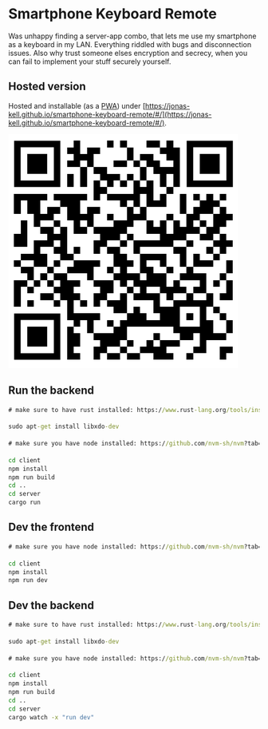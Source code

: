 # Smartphone Keyboard Remote

Was unhappy finding a server-app combo, that lets me use my smartphone as a keyboard in my LAN.
Everything riddled with bugs and disconnection issues.
Also why trust someone elses encryption and secrecy, when you can fail to implement your stuff securely yourself.

## Hosted version

Hosted and installable (as a [PWA](https://web.dev/progressive-web-apps/)) under [https://jonas-kell.github.io/smartphone-keyboard-remote/#/](https://jonas-kell.github.io/smartphone-keyboard-remote/#/).

![QR](QR.png)

## Run the backend

```cmd
# make sure to have rust installed: https://www.rust-lang.org/tools/install

sudo apt-get install libxdo-dev

# make sure you have node installed: https://github.com/nvm-sh/nvm?tab=readme-ov-file#installing-and-updating

cd client
npm install
npm run build
cd ..
cd server
cargo run
```

## Dev the frontend

```cmd
# make sure you have node installed: https://github.com/nvm-sh/nvm?tab=readme-ov-file#installing-and-updating

cd client
npm install
npm run dev
```

## Dev the backend

```cmd
# make sure to have rust installed: https://www.rust-lang.org/tools/install

sudo apt-get install libxdo-dev

# make sure you have node installed: https://github.com/nvm-sh/nvm?tab=readme-ov-file#installing-and-updating

cd client
npm install
npm run build
cd ..
cd server
cargo watch -x "run dev"
```

<!--
https://cthedot.de/icongen/
https://realfavicongenerator.net/
 -->
